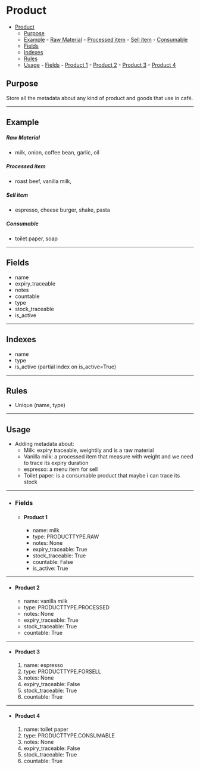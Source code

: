 # Product

<!--toc:start-->

- [Product](#product)
  - [Purpose](#purpose)
  - [Example](#example) - [Raw Material](#raw-material) - [Processed item](#processed-item) - [Sell item](#sell-item) - [Consumable](#consumable)
  - [Fields](#fields)
  - [Indexes](#indexes)
  - [Rules](#rules)
  - [Usage](#usage) - [Fields](#fields) - [Product 1](#product-1) - [Product 2](#product-2) - [Product 3](#product-3) - [Product 4](#product-4)
  <!--toc:end-->

## Purpose

Store all the metadata about any kind of product and goods that use in café.

---

## Example

##### Raw Material

- milk, onion, coffee bean, garlic, oil

##### Processed item

- roast beef, vanilla milk,

##### Sell item

- espresso, cheese burger, shake, pasta

##### Consumable

- toilet paper, soap

---

## Fields

- name
- expiry_traceable
- notes
- countable
- type
- stock_traceable
- is_active

---

## Indexes

- name
- type
- is_active (partial index on is_active=True)

---

## Rules

- Unique (name, type)

---

## Usage

- Adding metadata about:
  - Milk: expiry traceable, weightily and is a raw material
  - Vanilla milk: a processed item that measure with weight and we need to trace
    its expiry duration
  - espresso: a menu item for sell
  - Toilet paper: is a consumable product that maybe i can trace its stock

---

- ### Fields
  - #### Product 1
    - name: milk
    - type: PRODUCTTYPE.RAW
    - notes: None
    - expiry_traceable: True
    - stock_traceable: True
    - countable: False
    - is_active: True

---

- #### Product 2
  - name: vanilla milk
  - type: PRODUCTTYPE.PROCESSED
  - notes: None
  - expiry_traceable: True
  - stock_traceable: True
  - countable: True

---

- #### Product 3
  1. name: espresso
  2. type: PRODUCTTYPE.FORSELL
  3. notes: None
  4. expiry_traceable: False
  5. stock_traceable: True
  6. countable: True

---

- #### Product 4
  1. name: toilet paper
  2. type: PRODUCTTYPE.CONSUMABLE
  3. notes: None
  4. expiry_traceable: False
  5. stock_traceable: True
  6. countable: True
